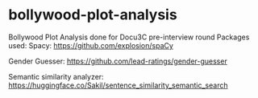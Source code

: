 # bollywood-plot-analysis
Bollywood Plot Analysis done for Docu3C pre-interview round
Packages used:
Spacy: https://github.com/explosion/spaCy

Gender Guesser: https://github.com/lead-ratings/gender-guesser

Semantic similarity analyzer: https://huggingface.co/Sakil/sentence_similarity_semantic_search
